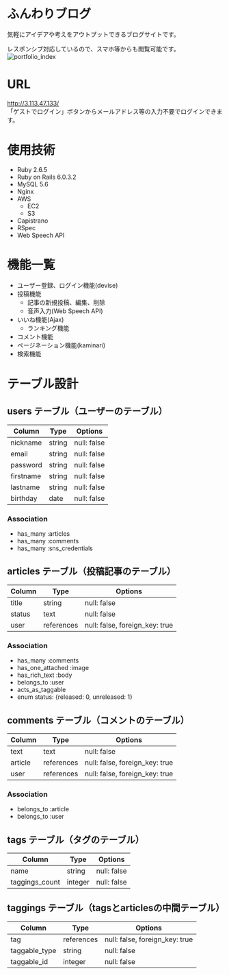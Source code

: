 # ふんわりブログ
気軽にアイデアや考えをアウトプットできるブログサイトです。<br>

レスポンシブ対応しているので、スマホ等からも閲覧可能です。
![portfolio_index](https://user-images.githubusercontent.com/67918972/94551278-12ddbd00-0290-11eb-9acf-b5f812caaea5.jpg)

# URL
http://3.113.47.133/<br>
「ゲストでログイン」ボタンからメールアドレス等の入力不要でログインできます。

# 使用技術
- Ruby 2.6.5
- Ruby on Rails 6.0.3.2
- MySQL 5.6
- Nginx
- AWS
  - EC2
  - S3
- Capistrano
- RSpec
- Web Speech API

# 機能一覧
- ユーザー登録、ログイン機能(devise)
- 投稿機能
  - 記事の新規投稿、編集、削除
  - 音声入力(Web Speech API)
- いいね機能(Ajax)
  - ランキング機能
- コメント機能
- ページネーション機能(kaminari)
- 検索機能

# テーブル設計

## users テーブル（ユーザーのテーブル）

| Column      | Type   | Options     |
| ----------- | ------ | ----------- |
| nickname    | string | null: false |
| email       | string | null: false |
| password    | string | null: false |
| firstname   | string | null: false |
| lastname    | string | null: false |
| birthday    | date   | null: false |

### Association

- has_many :articles
- has_many :comments
- has_many :sns_credentials

## articles テーブル（投稿記事のテーブル）

| Column  | Type        | Options                        |
| ------- | ----------- | ------------------------------ |
| title   | string      | null: false                    |
| status  | text        | null: false                    |
| user    | references  | null: false, foreign_key: true |

### Association

- has_many :comments
- has_one_attached :image
- has_rich_text :body
- belongs_to :user
- acts_as_taggable
- enum status: {released: 0, unreleased: 1}

## comments テーブル（コメントのテーブル）

| Column   | Type       | Options                        |
| -------- | ---------- | ------------------------------ |
| text     | text       | null: false                    |
| article  | references | null: false, foreign_key: true |
| user     | references | null: false, foreign_key: true |


### Association

- belongs_to :article
- belongs_to :user

## tags テーブル（タグのテーブル）

| Column         | Type     | Options     |
| -------------- | -------- | ----------- |
| name           | string   | null: false |
| taggings_count | integer  | null: false |

## taggings テーブル（tagsとarticlesの中間テーブル）

| Column        | Type       | Options                        |
| ------------- | ---------- | ------------------------------ |
| tag           | references | null: false, foreign_key: true |
| taggable_type | string     | null: false                    |
| taggable_id   | integer    | null: false                    |
